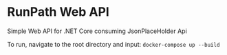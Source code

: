 # RunPath Web API
Simple Web API for .NET Core consuming JsonPlaceHolder Api

To run, navigate to the root directory and input: `docker-compose up --build`


